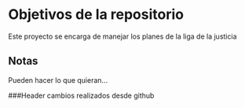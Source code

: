 # Objetivos de la repositorio

Este proyecto se encarga de manejar los planes de la liga de la justicia


## Notas
Pueden hacer lo que quieran...

###Header
cambios realizados desde github
